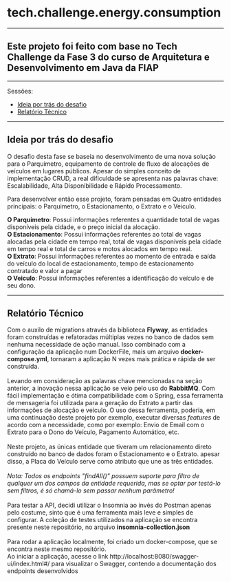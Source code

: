 # tech.challenge.energy.consumption

---
## Este projeto foi feito com base no Tech Challenge da Fase 3 do curso de Arquitetura e Desenvolvimento em Java da FIAP


---
Sessões:
- [Ideia por trás do desafio](#ideia-por-trás-do-desafio)
- [Relatório Técnico](#relatório-técnico)


---
## Ideia por trás do desafio

O desafio desta fase se baseia no desenvolvimento de uma nova solução para o Parquimetro, equipamento de controle de fluxo de alocações de veículos em lugares públicos. Apesar do simples conceito de implementação CRUD, a real dificuldade se apresenta nas 
palavras chave: Escalabilidade, Alta Disponibilidade e Rápido Processamento. 

Para desenvolver então esse projeto, foram pensadas em Quatro entidades principais: o Parquimetro, o Estacionamento, o Extrato e o Veiculo.

**O Parquimetro**: Possui informações referentes a quantidade total de vagas disponíveis pela cidade, e o preço inicial da alocação.
<br>
**O Estacionamento**: Possui informações referentes ao total de vagas alocadas pela cidade em tempo real, total de vagas disponíveis pela cidade em tempo real e total de carros e motos alocados em tempo real.
<br>
**O Extrato**: Possui informações referentes ao momento de entrada e saída do veículo do local de estacionamento, tempo de estacionamento contratado e valor a pagar
<br>
**O Veiculo**: Possui informações referentes a identificação do veículo e de seu dono.

---
## Relatório Técnico

Com o auxílo de migrations através da biblioteca **Flyway**, as entidades foram construídas e refatoradas múltiplas vezes no banco de dados sem nenhuma necessidade de ação manual. Isso combinado com a configuração da aplicação num DockerFile, mais um arquivo **docker-compose.yml**, tornaram a aplicação N vezes mais prática e rápida de ser construída. 
<br>
<br>
Levando em consideração as palavras chave mencionadas na seção anterior, a inovação nessa aplicação se veio pelo uso do **RabbitMQ**. Com fácil implementação e  ótima compatibilidade com o Spring, essa ferramenta de mensageria foi utilizada para a geração do Extrato a partir das informações de alocação e veículo. O uso dessa ferramenta, poderia, em uma continuação deste projeto por exemplo, executar diversas _features_ de acordo com a necessidade, como por exemplo: Envio de Email com o Extrato para o Dono do Veículo, Pagamento Automático, etc.
<br>
<br>
Neste projeto, as únicas entidade que tiveram um relacionamento direto construído no banco de dados foram o Estacionamento e o Extrato. apesar disso, a Placa do Veículo serve como atributo que une as três entidades. 
<br>
<br>
_Nota: Todos os endpoints "findAll()" possuem suporte para filtro de qualquer um dos campos da entidade requerida, mas se optar por testá-lo sem filtros, é só chamá-lo sem passar nenhum parâmetro!_
<br>
<br>
Para testar a API, decidi utilizar o Insomnia ao invés do Postman apenas pelo costume, sinto que é uma ferramenta mais leve e simples de configurar. A coleção de testes utilizados na aplicação se encontra presente neste repositório, no arquivo **insomnia-collection.json**
<br>
<br>
Para rodar a aplicação localmente, foi criado um docker-compose, que se encontra neste mesmo repositório.
<br>
Ao iniciar a aplicação, acesse o link http://localhost:8080/swagger-ui/index.html#/ para visualizar o Swagger, contendo a documentação dos endpoints desenvolvidos



